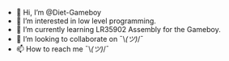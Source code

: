 - 👋 Hi, I’m @Diet-Gameboy
- 👀 I’m interested in low level programming.
- 🌱 I’m currently learning LR35902 Assembly for the Gameboy.
- 💞️ I’m looking to collaborate on ¯\\_(ツ)_/¯
- 📫 How to reach me ¯\\_(ツ)_/¯

<!---
Diet-Gameboy/Diet-Gameboy is a ✨ special ✨ repository because its `README.md` (this file) appears on your GitHub profile.
You can click the Preview link to take a look at your changes.
--->
